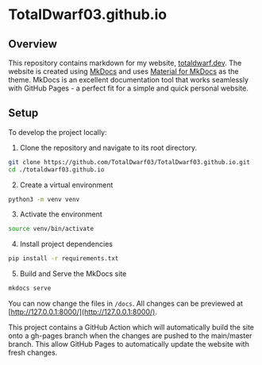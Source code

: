 # TotalDwarf03.github.io

## Overview

This repository contains markdown for my website, [totaldwarf.dev](https://www.totaldwarf.dev/). The website is created using [MkDocs](https://www.mkdocs.org/) and uses [Material for MkDocs](https://squidfunk.github.io/mkdocs-material/) as the theme. MkDocs is an excellent documentation tool that works seamlessly with GitHub Pages - a perfect fit for a simple and quick personal website.

## Setup

To develop the project locally:

1. Clone the repository and navigate to its root directory.

```bash
git clone https://github.com/TotalDwarf03/TotalDwarf03.github.io.git
cd ./totaldwarf03.github.io
```

2. Create a virtual environment

```bash
python3 -m venv venv
```

3. Activate the environment

```bash
source venv/bin/activate
```

4. Install project dependencies

```bash
pip install -r requirements.txt
```

5. Build and Serve the MkDocs site

```bash
mkdocs serve
```

You can now change the files in `/docs`. All changes can be previewed at [http://127.0.0.1:8000/](http://127.0.0.1:8000/).

This project contains a GitHub Action which will automatically build the site onto a gh-pages branch when the changes are pushed to the main/master branch. This allow GitHub Pages to automatically update the website with fresh changes.